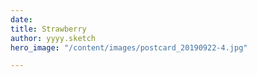 ```yaml
---
date: 
title: Strawberry
author: yyyy.sketch
hero_image: "/content/images/postcard_20190922-4.jpg"

---
```

